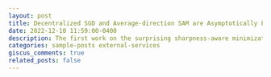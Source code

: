 ```yaml
---
layout: post
title: Decentralized SGD and Average-direction SAM are Asymptotically Equivalent
date: 2022-12-10 11:59:00-0400
description: The first work on the surprising sharpness-aware minimization nature of decentralized learning. We provide a completely new perspective to understand decentralization, which helps to bridge the gap between theory and practice in decentralized learning.
categories: sample-posts external-services
giscus_comments: true
related_posts: false
---
```


